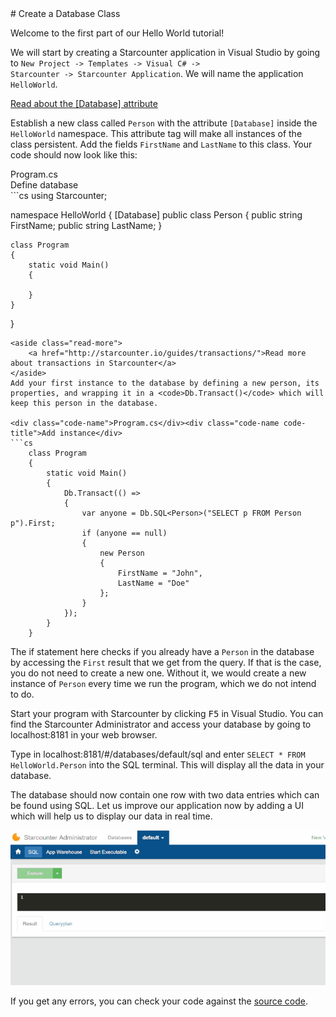 <head>
  <link rel="stylesheet" type="text/css" href="../src/text.css">
</head>
# Create a Database Class

Welcome to the first part of our Hello World tutorial!

We will start by creating a Starcounter application in Visual Studio by going to <code>New Project -> Templates -> Visual C# -> Starcounter -> Starcounter Application</code>. We will name the application <code>HelloWorld</code>.


<aside class="read-more">
    <a href="http://starcounter.io/guides/database/creating-database-classes/">Read about the  [Database] attribute</a>
</aside>


Establish a new class called <code>Person</code> with the attribute <code>[Database]</code> inside the <code>HelloWorld</code> namespace. This attribute tag will make all instances of the class persistent. Add the fields <code>FirstName</code> and <code>LastName</code> to this class. Your code should now look like this:


<div class="code-name">Program.cs</div><div class="code-name code-title">Define database</div>
```cs
using Starcounter;

namespace HelloWorld
{
    [Database]
    public class Person
    {
        public string FirstName;
        public string LastName;
    }

    class Program
    {
        static void Main()
        {

        }
    }
}
```
<aside class="read-more">
    <a href="http://starcounter.io/guides/transactions/">Read more about transactions in Starcounter</a>
</aside>
Add your first instance to the database by defining a new person, its properties, and wrapping it in a <code>Db.Transact()</code> which will keep this person in the database.

<div class="code-name">Program.cs</div><div class="code-name code-title">Add instance</div>
```cs
    class Program
    {
        static void Main()
        {
            Db.Transact(() =>
            {
                var anyone = Db.SQL<Person>("SELECT p FROM Person p").First;
                if (anyone == null)
                {
                    new Person
                    {
                        FirstName = "John",
                        LastName = "Doe"
                    };
                }
            });
        }
    }
```

The if statement here checks if you already have a <code>Person</code> in the database by accessing the <code>First</code> result that we get from the query. If that is the case, you do not need to create a new one. Without it, we would create a new instance of <code>Person</code> every time we run the program, which we do not intend to do.

Start your program with Starcounter by clicking <kbd>F5</kbd> in Visual Studio. You can find the Starcounter Administrator and access your database by going to localhost:8181 in your web browser.

<section class="see-yourself">Type in localhost:8181/#/databases/default/sql and enter <code>SELECT * FROM HelloWorld.Person</code> into the SQL terminal. This will display all the data in your database.</section>

The database should now contain one row with two data entries which can be found using SQL. Let us improve our application now by adding a UI which will help us to display our data in real time.

![Result gif](/assets/part1resized.gif)

If you get any errors, you can check your code against the [source code](https://github.com/StarcounterSamples/HelloWorld/commit/0969f620acb4e8009445fbcd0c4e1d715601a4b9).